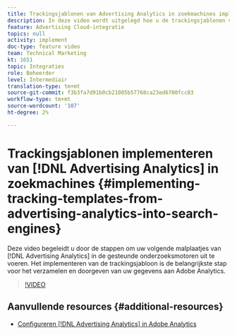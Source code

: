 ```yaml
---
title: Trackingsjablonen van Advertising Analytics in zoekmachines implementeren
description: In deze video wordt uitgelegd hoe u de trackingsjablonen van Advertising Analytics implementeert in de ondersteunde zoekmachines. Het implementeren van de trackingsjabloon is de belangrijkste stap voor het verzamelen en doorgeven van uw gegevens aan Adobe Analytics.
feature: Advertising Cloud-integratie
topics: null
activity: implement
doc-type: feature video
team: Technical Marketing
kt: 1651
topic: Integraties
role: Beheerder
level: Intermediair
translation-type: tm+mt
source-git-commit: f3b3fa7d91b0cb21005b57768ca23ed6700fcc03
workflow-type: tm+mt
source-wordcount: '107'
ht-degree: 2%

---
```



# Trackingsjablonen implementeren van [!DNL Advertising Analytics] in zoekmachines {#implementing-tracking-templates-from-advertising-analytics-into-search-engines}

Deze video begeleidt u door de stappen om uw volgende malplaatjes van [!DNL Advertising Analytics] in de gesteunde onderzoeksmotoren uit te voeren. Het implementeren van de trackingsjabloon is de belangrijkste stap voor het verzamelen en doorgeven van uw gegevens aan Adobe Analytics.

>[!VIDEO](https://video.tv.adobe.com/v/23120/?quality=12)

## Aanvullende resources {#additional-resources}

* [Configureren  [!DNL Advertising Analytics] in Adobe Analytics](https://helpx.adobe.com/analytics/kt/using/advertising-analytics-feature-video-configure.html)
